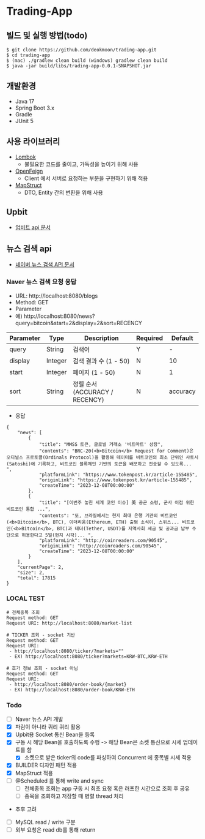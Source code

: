 # Trading-App

## 빌드 및 실행 방법(todo)
```shell
$ git clone https://github.com/deokmoon/trading-app.git
$ cd trading-app
$ (mac) ./gradlew clean build (windows) gradlew clean build
$ java -jar build/libs/trading-app-0.0.1-SNAPSHOT.jar
```

## 개발환경
- Java 17
- Spring Boot 3.x
- Gradle
- JUnit 5

## 사용 라이브러리
- [Lombok](https://projectlombok.org/)
  - 불필요한 코드를 줄이고, 가독성을 높이기 위해 사용
- [OpenFeign](https://docs.spring.io/spring-cloud-openfeign/docs/current/reference/html/)
  - Client 에서 서버로 요청하는 부분을 구현하기 위해 적용
- [MapStruct](https://mapstruct.org/)
  - DTO, Entity 간의 변환을 위해 사용

## Upbit
- [업비트 api 문서](https://docs.upbit.com/docs/user-request-guide)

## 뉴스 검색 api
- [네이버 뉴스 검색 API 문서](https://developers.naver.com/docs/serviceapi/search/news/news.md)
### Naver 뉴스 검색 요청 응답
- URL: http://localhost:8080/blogs
- Method: GET
- Parameter
- 예) http://localhost:8080/news?query=bitcoin&start=2&display=2&sort=RECENCY

| Parameter | Type    | Description                | Required | Default  |
|-----------|---------|----------------------------|----------|----------|
| query     | String  | 검색어                        | Y        | -        |
| display   | Integer | 검색 결과 수 (1 - 50)           | N        | 10       |
| start     | Integer | 페이지 (1 - 50)               | N        | 1        |
| sort      | String  | 정렬 순서 (ACCURACY / RECENCY) | N        | accuracy |

- 응답
~~~http request
{
    "news": [
        {
            "title": "MMSS 토큰, 글로벌 거래소 '비트마트' 상장",
            "contents": "BRC-20(<b>Bitcoin</b> Request for Comment)은 오디널스 프로토콜(Ordinals Protocol)을 활용해 데이터를 비트코인의 최소 단위인 사토시(Satoshi)에 기록하고, 비트코인 블록체인 기반의 토큰을 배포하고 전송할 수 있도록... ",
            "platformLink": "https://www.tokenpost.kr/article-155485",
            "originLink": "https://www.tokenpost.kr/article-155485",
            "createTime": "2023-12-08T00:00:00"
        },
        {
            "title": "[이번주 놓친 세계 코인 이슈] 美 공군 소령, 군사 이점 위한 비트코인 통합 ...",
            "contents": "또, 브라질에서는 현지 최대 은행 기관의 비트코인(<b>Bitcoin</b>, BTC), 이더리움(Ethereum, ETH) 출범 소식이, 스위스... 비트코인(<b>Bitcoin</b>, BTC)과 테더(Tether, USDT)를 지역사회 세금 및 공과금 납부 수단으로 허용한다고 5일(현지 시각)... ",
            "platformLink": "http://coinreaders.com/90545",
            "originLink": "http://coinreaders.com/90545",
            "createTime": "2023-12-08T00:00:00"
        }
    ],
    "currentPage": 2,
    "size": 2,
    "total": 17815
}

~~~

 

### LOCAL TEST
~~~ http request
# 전체종목 조회
Request method:	GET
Request URI: http://localhost:8080/market-list

# TICKER 조회 - socket 기반
Request method:	GET
Request URI:
 - http://localhost:8080/ticker/?markets=""
 - EX) http://localhost:8080/ticker?markets=KRW-BTC,KRW-ETH

# 호가 정보 조회 - socket 아님
Request method:	GET
Request URI:
 - http://localhost:8080/order-book/{market}
 - EX) http://localhost:8080/order-book/KRW-ETH
~~~

### Todo
- [ ] Naver 뉴스 API 개발
- [X] 파람이 아니라 쿼리 쿼리 활용
- [X] Upbit용 Socket 통신 Bean을 등록
- [x] 구동 시 해당 Bean을 호출하도록 수행 -> 해당 Bean은 소켓 통신으로 시세 업데이트를 함
  - [X] 소켓으로 받은 ticker의 code를 파싱하여 Concurrent 에 종목별 시세 적용  
- [X] BUILDER 디자인 패턴 적용
- [X] MapStruct 적용
- [ ] @Scheduled 를 통해 write and sync
  - [ ] 전체종목 조회는 app 구동 시 최초 요청 혹은 러프한 시간으로 조회 후 공유
  - [ ] 종목을 조회하고 저장할 때 병렬 thread 처리
- 추후  고려
- [ ] MySQL read / write 구분
- [ ] 외부 요청은 read db를 통해 return
